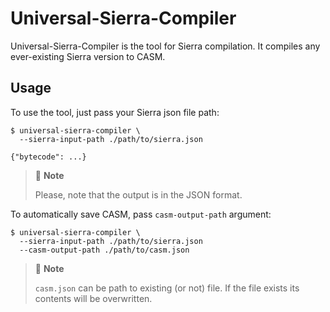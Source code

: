 # Universal-Sierra-Compiler

Universal-Sierra-Compiler is the tool for Sierra compilation. It compiles any ever-existing Sierra version to CASM.

## Usage

To use the tool, just pass your Sierra json file path:

```shell
$ universal-sierra-compiler \
  --sierra-input-path ./path/to/sierra.json
  
{"bytecode": ...}
```

> 📝 **Note**
> 
> Please, note that the output is in the JSON format.

To automatically save CASM, pass `casm-output-path` argument:

```shell
$ universal-sierra-compiler \
  --sierra-input-path ./path/to/sierra.json
  --casm-output-path ./path/to/casm.json
```

> 📝 **Note**
>
> `casm.json` can be path to existing (or not) file.
> If the file exists its contents will be overwritten.
> 